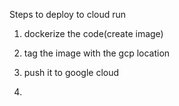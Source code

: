 Steps to deploy to cloud run 

1. dockerize the code(create image)

2. tag the image with the gcp location 

3. push it to google cloud 

4. 
